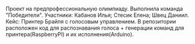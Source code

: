 Проект на предпрофессиональную олимпиаду.
Выполнила команда "Победители".
Участники: Кабанов Илья; Стесик Елена; Швец Даниил.
Кейс: Принтер Брайля с голосовым управлением.
В репозитории расположен код для распознавания голоса + генерации команд для принтера(RaspberryPI) и их исполнения(Arduino).
